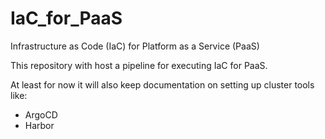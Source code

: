 # IaC_for_PaaS
Infrastructure as Code (IaC) for Platform as a Service (PaaS)

This repository with host a pipeline for executing IaC for PaaS.

At least for now it will also keep documentation on setting up cluster tools like:
- ArgoCD
- Harbor
